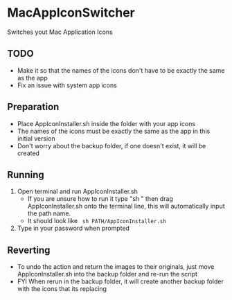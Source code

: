 # MacAppIconSwitcher
 Switches yout Mac Application Icons
 
 ## TODO
 - Make it so that the names of the icons don't have to be exactly the same as the app
 - Fix an issue with system app icons

## Preparation
- Place AppIconInstaller.sh inside the folder with your app icons
- The names of the icons must be exactly the same as the app in this initial version
- Don't worry about the backup folder, if one doesn't exist, it will be created

## Running
1. Open terminal and run AppIconInstaller.sh 
    - If you are unsure how to run it type "sh " then drag AppIconInstaller.sh onto the terminal line, this will automatically input the path name.
    - It should look like ``` sh PATH/AppIconInstaller.sh```
2. Type in your password when prompted

## Reverting
- To undo the action and return the images to their originals, just move AppIconInstaller.sh into the backup folder and re-run the script
- FYI When rerun in the backup folder, it will create another backup folder with the icons that its replacing
